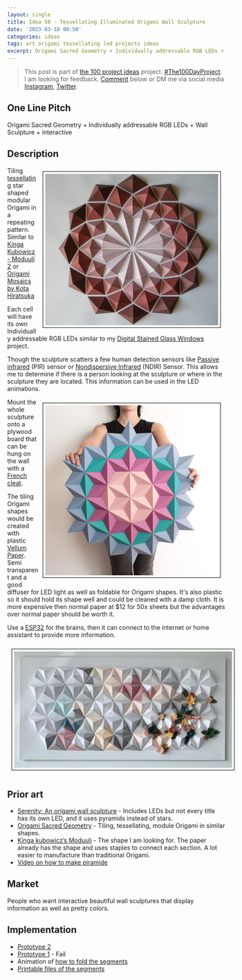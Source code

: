```yaml
---
layout: single
title: Idea 50 - Tessellating Illuminated Origami Wall Sculpture
date: '2023-03-18 00:50'
categories: ideas
tags: art origami tessellating led projects ideas
excerpt: Origami Sacred Geometry + Individually addressable RGB LEDs + Wall Sculpture + interactive
---
```


> This post is part of [the 100 project ideas](https://blog.abluestar.com/projects/2023-100-ideas/) project. [#The100DayProject](https://www.the100dayproject.org/). I am looking for feedback. <a href='#utterances-comments'>Comment</a> below or DM me via social media <a href="https://instagram.com/funvill" rel="nofollow noopener noreferrer"><i class="fab fa-fw fa-instagram" aria-hidden="true"></i><span class="label">Instagram</span></a>, <a href="https://twitter.com/funvill" rel="nofollow noopener noreferrer"><i class="fab fa-fw fa-twitter" aria-hidden="true"></i><span class="label">Twitter</span></a>.

## One Line Pitch

Origami Sacred Geometry + Individually addressable RGB LEDs + Wall Sculpture + interactive

## Description

<a href='https://www.flickr.com/photos/origamimosaicworks/8333076712/in/photostream/'><img src="/public/uploads/2023/kota-hiratsuka--red-mini-flower.png" alt="kota-hiratsuka--red-mini-flower" style="float: right; margin: 10px; border: 1px solid black; padding: 5px"/></a>Tiling [tessellating](https://en.wikipedia.org/wiki/Tessellation) star shaped modular Origami in a repeating pattern. Similar to [Kinga Kubowicz - Moduuli](https://www.instagram.com/p/Cbcz24_q4Er/?hl=en) [2](https://www.kingkongdesign.com/moduulipaperpanels) or [Origami Mosaics by Kota Hiratsuka](https://www.thisiscolossal.com/2012/12/origami-mosaics-by-kota-hiratsuka/)

Each cell will have its own Individually addressable RGB LEDs similar to my [Digital Stained Glass Windows](https://blog.abluestar.com/projects/2018-stained-glass-window/) project.

Though the sculpture scatters a few human detection sensors like [Passive infrared](https://en.wikipedia.org/wiki/Passive_infrared_sensor) (PIR) sensor or [Nondispersive Infrared](https://en.wikipedia.org/wiki/Nondispersive_infrared_sensor) (NDIR) Sensor. This allows me to determine if there is a person looking at the sculpture or where in the sculpture they are located. This information can be used in the LED animations.

<a href='https://www.re-thinkingthefuture.com/article/kinga-kubowicz-has-created-moduuli-a-collection-of-geometric-origami-wall-art/'><img src="/public/uploads/2023/kinga-kubowicz--moduuli.png" alt="kinga-kubowicz--moduuli." style="float: right; margin: 10px; border: 1px solid black; padding: 5px"/></a>Mount the whole sculpture onto a plywood board that can be hung on the wall with a [French cleat](https://en.wikipedia.org/wiki/French_cleat).

The tiling Origami shapes would be created with plastic [Vellum Paper](https://www.amazon.com/gp/product/B082D1FYTL). Semi transparent and a good diffuser for LED light as well as foldable for Origami shapes. It's also plastic so it should hold its shape well and could be cleaned with a damp cloth. It is more expensive then normal paper at $12 for 50x sheets but the advantages over normal paper should be worth it.

Use a [ESP32](https://www.espressif.com/en/products/socs/esp32) for the brains, then it can connect to the internet or home assistant to provide more information.

<img src="/public/uploads/2023/charlyn-serenity.png" alt="serenity" style="float: center; margin: 10px; border: 1px solid black; padding: 5px"/>

## Prior art

- [Serenity: An origami wall sculpture](https://charlyn.codes/origami-wall-art/) - Includes LEDs but not every title has its own LED, and it uses pyramids instead of stars.
- [Origami Sacred Geometry](http://cocosato.co.uk/portfolio/origami-sacred-geometry/) - Tiling, tessellating, module Origami in similar shapes.
- [Kinga kubowicz’s Moduuli](https://www.re-thinkingthefuture.com/article/kinga-kubowicz-has-created-moduuli-a-collection-of-geometric-origami-wall-art/) - The shape I am looking for. The paper already has the shape and uses staples to connect each section. A lot easier to manufacture than traditional Origami.
- [Video on how to make piramide](https://www.youtube.com/watch?v=0yioThqkxvg)

## Market

People who want interactive beautiful wall sculptures that display information as well as pretty colors.

## Implementation

- [Prototype 2](https://www.instagram.com/p/CqAPSS0Oa6i/)
- [Prototype 1](https://www.instagram.com/p/CqAKRklum_4/) - Fail
- Animation of [how to fold the segments](https://images.squarespace-cdn.com/content/v1/53566d65e4b0b45ae5d4fefd/1416584597050-0ZXT6DJWA4U82ADIUNCO/05_Folding-the-module_web.gif?format=1000w)
- [Printable files of the segments](https://github.com/funvill/tiling-lasercutter/tree/main/star)

